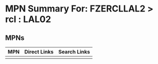 



# MPN Summary For: FZERCLLAL2 > rcl : LAL02

## MPNs
  

|MPN|Direct Links|Search Links|
| :--- | :--- | :--- |
||||
